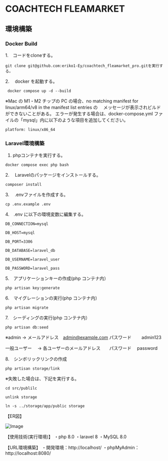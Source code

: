# COACHTECH FLEAMARKET

## 環境構築

### Docker Build

1.　コードをcloneする。
```
git clone git@github.com:eriko1-Ey/coachtech_fleamarket_pro.gitを実行する。
```

2.　 docker を起動する。
```
 docker compose up -d --build
```

※Mac の M1・M2 チップの PC の場合、no matching manifest for linux/arm64/v8 in the manifest list entries の
　メッセージが表示されビルドができないことがある。
エラーが発生する場合は、docker-compose.yml ファイルの「mysql」内に以下のような項目を追加してください。

```
platform: linux/x86_64
```

    
### Laravel環境構築

1.  phpコンテナを実行する。

```
docker compose exec php bash
```

2.　 Laravelのパッケージをインストールする。

```
composer install
```

3.　 .envファイルを作成する。

```
cp .env.example .env
```

4.　.env に以下の環境変数に編集する。

```
DB_CONNECTION=mysql

DB_HOST=mysql

DB_PORT=3306

DB_DATABASE=laravel_db

DB_USERNAME=laravel_user

DB_PASSWORD=laravel_pass
```

5.　アプリケーションキーの作成(php コンテナ内）

```
php artisan key:generate
```

6.　マイグレーションの実行(php コンテナ内）

```
php artisan migrate
```

7.　シーディングの実行(php コンテナ内）

```
php artisan db:seed
```
※admin → メールアドレス　admin@example.com パスワード　　 admin123

一般ユーザー　 → 各ユーザーのメールアドレス　　パスワード　 password

8.　シンボリックリンクの作成

```
php artisan storage/link
```

※失敗した場合は、下記を実行する。
```
cd src/publilc

unlink storage

ln -s ../storage/app/public storage
```

【ER図】


![Image](https://github.com/user-attachments/assets/86156d6a-1b47-4cbb-aa52-2d73d1ea355e)


  
【使用技術(実行環境)】
・php 8.0 ・laravel 8 ・MySQL 8.0

【URL環境構築】
・開発環境：http://localhost/
・phpMyAdmin：http://localhost:8080/
